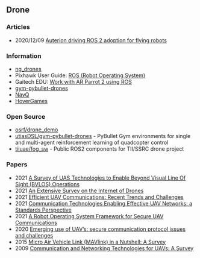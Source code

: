 ## Drone


### Articles
- 2020/12/09 [Auterion driving ROS 2 adoption for flying robots](https://auterion.com/auterion-driving-ros-2-adoption-for-flying-robots/)


### Information
- [ng_drones](http://wiki.ros.org/ng_drones)
- Pixhawk User Guide: [ROS (Robot Operating System)](https://docs.px4.io/master/en/ros/)
- Gaitech EDU: [Work with AR Parrot 2 using ROS](https://edu.gaitech.hk/drones/ar_parrot_2/ar-parrot-2-ros.html)
- [gym-pybullet-drones](https://utiasdsl.github.io/gym-pybullet-drones/)
- [NavQ](https://nxp.gitbook.io/8mmnavq/)
- [HoverGames](https://nxp.gitbook.io/hovergames/)



### Open Source
- [osrf/drone_demo](https://github.com/osrf/drone_demo)
- [utiasDSL/gym-pybullet-drones](https://github.com/utiasDSL/gym-pybullet-drones) - PyBullet Gym environments for single and multi-agent reinforcement learning of quadcopter control
- [tiiuae/fog_sw](https://github.com/tiiuae/fog_sw) - Public ROS2 components for TII/SSRC drone project


### Papers
- 2021 [A Survey of UAS Technologies to Enable Beyond Visual Line Of Sight (BVLOS) Operations](https://www.scitepress.org/Papers/2021/104469/104469.pdf)
- 2021 [An Extensive Survey on the Internet of Drones](https://arxiv.org/pdf/2007.12611.pdf)
- 2021 [Efficient UAV Communications: Recent Trends and Challenges](https://www.techscience.com/cmc/v67n1/41208)
- 2021 [Communication Technologies Enabling Effective UAV Networks: a Standards Perspective](https://hal.inria.fr/hal-03190494/file/Drone_Networking.pdf)
- 2021 [A Robot Operating System Framework for Secure UAV Communications](https://www.mdpi.com/1424-8220/21/4/1369/pdf)
- 2020 [Emerging use of UAV’s: secure communication protocol issues and challenges](https://www.researchgate.net/publication/341957190_Emerging_use_of_UAV's_secure_communication_protocol_issues_and_challenges)
- 2015 [Micro Air Vehicle Link (MAVlink) in a Nutshell: A Survey](https://ieeexplore.ieee.org/document/8743355)
- 2009 [Communication and Networking Technologies for UAVs: A Survey](https://arxiv.org/abs/2009.02280)


